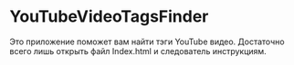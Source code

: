 # YouTubeVideoTagsFinder
Это приложение поможет вам найти тэги YouTube видео.
Достаточно всего лишь открыть файл Index.html и следователь инструкциям.
